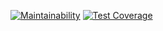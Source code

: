 [![Maintainability](https://api.codeclimate.com/v1/badges/5454c2b600e914982b4e/maintainability)](https://codeclimate.com/github/Hemocione/hemocione-backend/maintainability) [![Test Coverage](https://api.codeclimate.com/v1/badges/5454c2b600e914982b4e/test_coverage)](https://codeclimate.com/github/Hemocione/hemocione-backend/test_coverage)